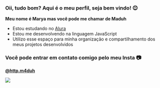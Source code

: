 ### Oii, tudo bom? Aqui é o meu perfil, seja bem vindo! 😊

**Meu nome é Marya mas você pode me chamar de Maduh**

- Estou estudando no [Alura](https://www.alura.com.br)
- Estou me desenvolvendo na linguagem JavaScript
- Utilizo esse espaço para minha organização e compartilhamento dos meus projetos desenvolvidos

### Você pode entrar em contato comigo pelo meu Insta 📷

**[@http.m4duh](https://www.instagram.com/http.m4duh/)**

![](https://media1.tenor.com/m/Z2RSchOx9ZsAAAAd/apollo-shumatsu-no-valkyrie.gif)

